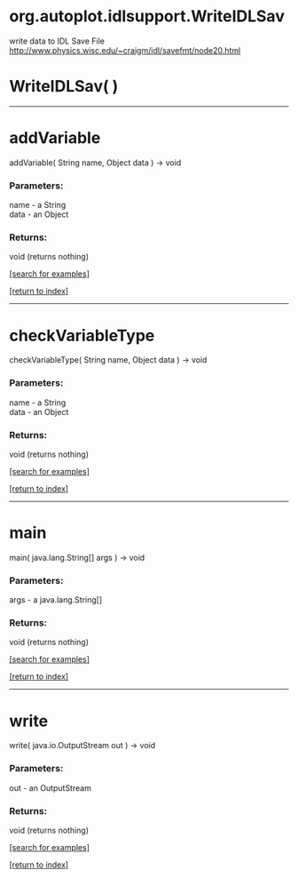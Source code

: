 # org.autoplot.idlsupport.WriteIDLSav

write data to IDL Save File
 http://www.physics.wisc.edu/~craigm/idl/savefmt/node20.html

# WriteIDLSav( )


***
<a name="addVariable"></a>
# addVariable
addVariable( String name, Object data ) &rarr; void



### Parameters:
name - a String
<br>data - an Object

### Returns:
void (returns nothing)


<a href="https://github.com/autoplot/dev/search?q=addVariable&unscoped_q=addVariable">[search for examples]</a>

<a href="https://github.com/autoplot/documentation/blob/master/javadoc/index-all.md">[return to index]</a>

***
<a name="checkVariableType"></a>
# checkVariableType
checkVariableType( String name, Object data ) &rarr; void



### Parameters:
name - a String
<br>data - an Object

### Returns:
void (returns nothing)


<a href="https://github.com/autoplot/dev/search?q=checkVariableType&unscoped_q=checkVariableType">[search for examples]</a>

<a href="https://github.com/autoplot/documentation/blob/master/javadoc/index-all.md">[return to index]</a>

***
<a name="main"></a>
# main
main( java.lang.String[] args ) &rarr; void



### Parameters:
args - a java.lang.String[]

### Returns:
void (returns nothing)


<a href="https://github.com/autoplot/dev/search?q=main&unscoped_q=main">[search for examples]</a>

<a href="https://github.com/autoplot/documentation/blob/master/javadoc/index-all.md">[return to index]</a>

***
<a name="write"></a>
# write
write( java.io.OutputStream out ) &rarr; void



### Parameters:
out - an OutputStream

### Returns:
void (returns nothing)


<a href="https://github.com/autoplot/dev/search?q=write&unscoped_q=write">[search for examples]</a>

<a href="https://github.com/autoplot/documentation/blob/master/javadoc/index-all.md">[return to index]</a>


